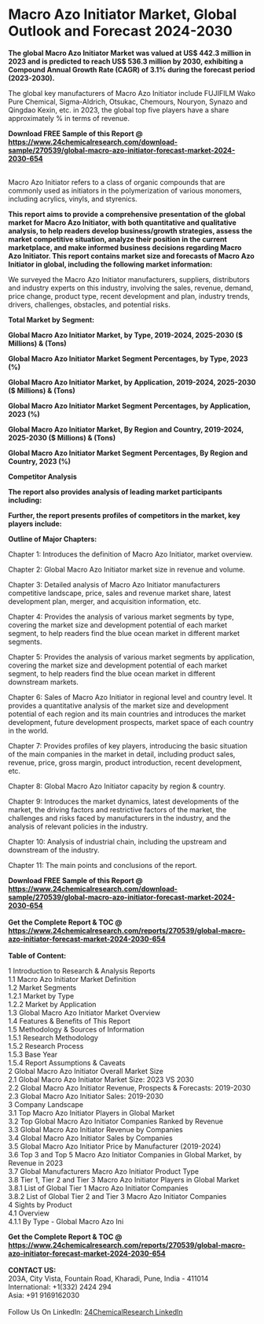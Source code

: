 <h1>Macro Azo Initiator Market, Global Outlook and Forecast 2024-2030</h1><p><strong>The global Macro Azo Initiator Market was valued at US$ 442.3 million in 2023 and is predicted to reach US$ 536.3 million by 2030, exhibiting a Compound Annual Growth Rate (CAGR) of 3.1% during the forecast period (2023-2030).</strong></p><p>
</p><p>The global key manufacturers of Macro Azo Initiator include FUJIFILM Wako Pure Chemical, Sigma-Aldrich, Otsukac, Chemours, Nouryon, Synazo and Qingdao Kexin, etc. in 2023, the global top five players have a share approximately % in terms of revenue.</p><div><b>Download FREE Sample of this Report @ 
            <a href="https://www.24chemicalresearch.com/download-sample/270539/global-macro-azo-initiator-forecast-market-2024-2030-654">
            https://www.24chemicalresearch.com/download-sample/270539/global-macro-azo-initiator-forecast-market-2024-2030-654</a></b></div><br><p>
</p><p>Macro Azo Initiator refers to a class of organic compounds that are commonly used as initiators in the polymerization of various monomers, including acrylics, vinyls, and styrenics.</p><p>
<strong>This report aims to provide a comprehensive presentation of the global market for Macro Azo Initiator, with both quantitative and qualitative analysis, to help readers develop business/growth strategies, assess the market competitive situation, analyze their position in the current marketplace, and make informed business decisions regarding Macro Azo Initiator. This report contains market size and forecasts of Macro Azo Initiator in global, including the following market information:</strong></p><p>
</p><p>
</p><p>We surveyed the Macro Azo Initiator manufacturers, suppliers, distributors and industry experts on this industry, involving the sales, revenue, demand, price change, product type, recent development and plan, industry trends, drivers, challenges, obstacles, and potential risks.</p><p>
<strong>Total Market by Segment:</strong></p><p>
<strong>Global Macro Azo Initiator Market, by Type, 2019-2024, 2025-2030 ($ Millions) &amp; (Tons)</strong></p><p>
<strong>Global Macro Azo Initiator Market Segment Percentages, by Type, 2023 (%)</strong></p><p>
</p><p>
<strong>Global Macro Azo Initiator Market, by Application, 2019-2024, 2025-2030 ($ Millions) &amp; (Tons)</strong></p><p>
<strong>Global Macro Azo Initiator Market Segment Percentages, by Application, 2023 (%)</strong></p><p>
</p><p>
<strong>Global Macro Azo Initiator Market, By Region and Country, 2019-2024, 2025-2030 ($ Millions) &amp; (Tons)</strong></p><p>
<strong>Global Macro Azo Initiator Market Segment Percentages, By Region and Country, 2023 (%)</strong></p><p>
</p><p>
<strong>Competitor Analysis</strong></p><p>
<strong>The report also provides analysis of leading market participants including:</strong></p><p>
</p><p>
<strong>Further, the report presents profiles of competitors in the market, key players include:</strong></p><p>
</p><p>
<strong>Outline of Major Chapters:</strong></p><p>
</p><p>Chapter 1: Introduces the definition of Macro Azo Initiator, market overview.</p><p>
Chapter 2: Global Macro Azo Initiator market size in revenue and volume.</p><p>
Chapter 3: Detailed analysis of Macro Azo Initiator manufacturers competitive landscape, price, sales and revenue market share, latest development plan, merger, and acquisition information, etc.</p><p>
Chapter 4: Provides the analysis of various market segments by type, covering the market size and development potential of each market segment, to help readers find the blue ocean market in different market segments.</p><p>
Chapter 5: Provides the analysis of various market segments by application, covering the market size and development potential of each market segment, to help readers find the blue ocean market in different downstream markets.</p><p>
Chapter 6: Sales of Macro Azo Initiator in regional level and country level. It provides a quantitative analysis of the market size and development potential of each region and its main countries and introduces the market development, future development prospects, market space of each country in the world.</p><p>
Chapter 7: Provides profiles of key players, introducing the basic situation of the main companies in the market in detail, including product sales, revenue, price, gross margin, product introduction, recent development, etc.</p><p>
Chapter 8: Global Macro Azo Initiator capacity by region &amp; country.</p><p>
Chapter 9: Introduces the market dynamics, latest developments of the market, the driving factors and restrictive factors of the market, the challenges and risks faced by manufacturers in the industry, and the analysis of relevant policies in the industry.</p><p>
Chapter 10: Analysis of industrial chain, including the upstream and downstream of the industry.</p><p>
Chapter 11: The main points and conclusions of the report.</p><div><b>Download FREE Sample of this Report @ 
            <a href="https://www.24chemicalresearch.com/download-sample/270539/global-macro-azo-initiator-forecast-market-2024-2030-654">
            https://www.24chemicalresearch.com/download-sample/270539/global-macro-azo-initiator-forecast-market-2024-2030-654</a></b></div><br><div><b>Get the Complete Report & TOC @ 
            <a href="https://www.24chemicalresearch.com/reports/270539/global-macro-azo-initiator-forecast-market-2024-2030-654">
            https://www.24chemicalresearch.com/reports/270539/global-macro-azo-initiator-forecast-market-2024-2030-654</a></b></div><br>
            <b>Table of Content:</b><p>1 Introduction to Research & Analysis Reports<br />
    1.1 Macro Azo Initiator Market Definition<br />
    1.2 Market Segments<br />
        1.2.1 Market by Type<br />
        1.2.2 Market by Application<br />
    1.3 Global Macro Azo Initiator Market Overview<br />
    1.4 Features & Benefits of This Report<br />
    1.5 Methodology & Sources of Information<br />
        1.5.1 Research Methodology<br />
        1.5.2 Research Process<br />
        1.5.3 Base Year<br />
        1.5.4 Report Assumptions & Caveats<br />
2 Global Macro Azo Initiator Overall Market Size<br />
    2.1 Global Macro Azo Initiator Market Size: 2023 VS 2030<br />
    2.2 Global Macro Azo Initiator Revenue, Prospects & Forecasts: 2019-2030<br />
    2.3 Global Macro Azo Initiator Sales: 2019-2030<br />
3 Company Landscape<br />
    3.1 Top Macro Azo Initiator Players in Global Market<br />
    3.2 Top Global Macro Azo Initiator Companies Ranked by Revenue<br />
    3.3 Global Macro Azo Initiator Revenue by Companies<br />
    3.4 Global Macro Azo Initiator Sales by Companies<br />
    3.5 Global Macro Azo Initiator Price by Manufacturer (2019-2024)<br />
    3.6 Top 3 and Top 5 Macro Azo Initiator Companies in Global Market, by Revenue in 2023<br />
    3.7 Global Manufacturers Macro Azo Initiator Product Type<br />
    3.8 Tier 1, Tier 2 and Tier 3 Macro Azo Initiator Players in Global Market<br />
        3.8.1 List of Global Tier 1 Macro Azo Initiator Companies<br />
        3.8.2 List of Global Tier 2 and Tier 3 Macro Azo Initiator Companies<br />
4 Sights by Product<br />
    4.1 Overview<br />
        4.1.1 By Type - Global Macro Azo Ini</p><div><b>Get the Complete Report & TOC @ 
            <a href="https://www.24chemicalresearch.com/reports/270539/global-macro-azo-initiator-forecast-market-2024-2030-654">
            https://www.24chemicalresearch.com/reports/270539/global-macro-azo-initiator-forecast-market-2024-2030-654</a></b></div><br><b>CONTACT US:</b><br>
            203A, City Vista, Fountain Road, Kharadi, Pune, India - 411014<br>
            International: +1(332) 2424 294<br>
            Asia: +91 9169162030 <br><br>
            Follow Us On LinkedIn: <a href="https://www.linkedin.com/company/24chemicalresearch/">24ChemicalResearch LinkedIn</a>